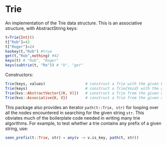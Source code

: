 Trie
====

An implementation of the Trie data structure. This is an associative
structure, with AbstractString keys:

```julia
t=Trie{Int}()
t["Rob"]=42
t["Roger"]=24
haskey(t,"Rob") #true
get(t,"Rob",nothing) #42
keys(t) # "Rob", "Roger"
keys(subtrie(t, "Ro")) # "b", "ger"
```

Constructors:

```julia
Trie(keys, values)                  # construct a Trie with the given keys and values
Trie(keys)                          # construct a Trie{Void} with the given keys and with values = nothing
Trie(kvs::AbstractVector{(K, V)})   # construct a Trie from the given vector of (key, value) pairs
Trie(kvs::Associative{K, V})        # construct a Trie from the given associative structure
```

This package also provides an iterator `path(t::Trie, str)` for looping
over all the nodes encountered in searching for the given string `str`.
This obviates much of the boilerplate code needed in writing many trie
algorithms. For example, to test whether a trie contains any prefix of a
given string, use:

```julia
seen_prefix(t::Trie, str) = any(v -> v.is_key, path(t, str))
```
